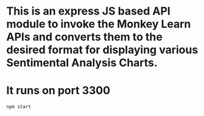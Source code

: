 # This is an express JS based API module to invoke the Monkey Learn APIs and converts them to the desired format for displaying various Sentimental Analysis Charts.
# It runs on port 3300

```
npm start
```
